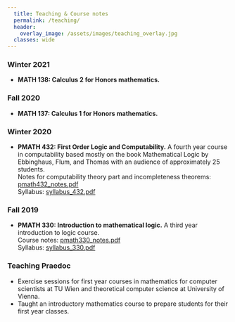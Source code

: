 ```yaml
---
  title: Teaching & Course notes
  permalink: /teaching/
  header:
    overlay_image: /assets/images/teaching_overlay.jpg
  classes: wide
---
```

### Winter 2021
* __MATH 138: Calculus 2 for Honors mathematics.__

### Fall 2020
* __MATH 137: Calculus 1 for Honors mathematics.__

### Winter 2020
* __PMATH 432: First Order Logic and Computability.__
A fourth year course in computability based mostly on the book Mathematical Logic by Ebbinghaus, Flum, and Thomas with an audience of approximately 25 students.    
Notes for computability theory part and incompleteness theorems:
[pmath432_notes.pdf](/assets/files/pmath432_notes.pdf)    
Syllabus: [syllabus_432.pdf](/assets/files/outline_432.pdf)

### Fall 2019
* __PMATH 330: Introduction to mathematical logic.__
A third year introduction to logic course.   
Course notes: [pmath330_notes.pdf](/assets/files/pmath330_notes.pdf)   
Syllabus: [syllabus_330.pdf](/assets/files/outline_330.pdf)

### Teaching Praedoc
* Exercise sessions for first year courses in mathematics for computer scientists at TU Wien and theoretical computer science at University of Vienna. 
* Taught an introductory mathematics course to prepare students for their first year classes.

